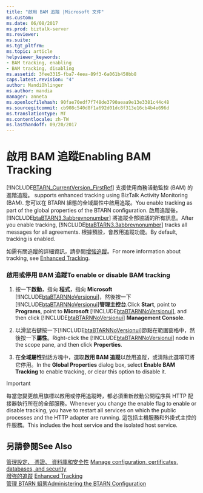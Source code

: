 ```yaml
---
title: "啟用 BAM 追蹤 |Microsoft 文件"
ms.custom: 
ms.date: 06/08/2017
ms.prod: biztalk-server
ms.reviewer: 
ms.suite: 
ms.tgt_pltfrm: 
ms.topic: article
helpviewer_keywords:
- BAM tracking, enabling
- BAM tracking, disabling
ms.assetid: 3fee3315-fba7-4eea-89f3-6a061b450bb8
caps.latest.revision: "4"
author: MandiOhlinger
ms.author: mandia
manager: anneta
ms.openlocfilehash: 90fae70edf7f748de3790aeaa9e13e3381c44c48
ms.sourcegitcommit: cb908c540d8f1a692d01dc8f313e16cb4b4e696d
ms.translationtype: MT
ms.contentlocale: zh-TW
ms.lasthandoff: 09/20/2017
---
```

# <a name="enabling-bam-tracking"></a><span data-ttu-id="bc511-102">啟用 BAM 追蹤</span><span class="sxs-lookup"><span data-stu-id="bc511-102">Enabling BAM Tracking</span></span>
[!INCLUDE[BTARN_CurrentVersion_FirstRef](../../includes/btarn-currentversion-firstref-md.md)]<span data-ttu-id="bc511-103"> 支援使用商務活動監控 (BAM) 的進階追蹤。</span><span class="sxs-lookup"><span data-stu-id="bc511-103"> supports enhanced tracking using BizTalk Activity Monitoring (BAM).</span></span> <span data-ttu-id="bc511-104">您可以在 BTARN 組態的全域屬性中啟用追蹤。</span><span class="sxs-lookup"><span data-stu-id="bc511-104">You enable tracking as part of the global properties of the BTARN configuration.</span></span> <span data-ttu-id="bc511-105">啟用追蹤後，[!INCLUDE[btaBTARN3.3abbrevnonumber](../../includes/btabtarn3-3abbrevnonumber-md.md)] 將追蹤全部協議的所有訊息。</span><span class="sxs-lookup"><span data-stu-id="bc511-105">After you enable tracking, [!INCLUDE[btaBTARN3.3abbrevnonumber](../../includes/btabtarn3-3abbrevnonumber-md.md)] tracks all messages for all agreements.</span></span> <span data-ttu-id="bc511-106">根據預設，會啟用追蹤功能。</span><span class="sxs-lookup"><span data-stu-id="bc511-106">By default, tracking is enabled.</span></span>  
  
 <span data-ttu-id="bc511-107">如需有關追蹤的詳細資訊，請參閱[增強追蹤](../../adapters-and-accelerators/accelerator-rosettanet/enhanced-tracking.md)。</span><span class="sxs-lookup"><span data-stu-id="bc511-107">For more information about tracking, see [Enhanced Tracking](../../adapters-and-accelerators/accelerator-rosettanet/enhanced-tracking.md).</span></span>  
  
### <a name="to-enable-or-disable-bam-tracking"></a><span data-ttu-id="bc511-108">啟用或停用 BAM 追蹤</span><span class="sxs-lookup"><span data-stu-id="bc511-108">To enable or disable BAM tracking</span></span>  
  
1.  <span data-ttu-id="bc511-109">按一下**啟動**，指向 **程式**，指向  **Microsoft** [!INCLUDE[btaBTARNNoVersionui](../../includes/btabtarnnoversionui-md.md)]，然後按一下[!INCLUDE[btaBTARNNoVersionui](../../includes/btabtarnnoversionui-md.md)]**管理主控台**.</span><span class="sxs-lookup"><span data-stu-id="bc511-109">Click **Start**, point to **Programs**, point to **Microsoft** [!INCLUDE[btaBTARNNoVersionui](../../includes/btabtarnnoversionui-md.md)], and then click [!INCLUDE[btaBTARNNoVersionui](../../includes/btabtarnnoversionui-md.md)] **Management Console**.</span></span>  
  
2.  <span data-ttu-id="bc511-110">以滑鼠右鍵按一下[!INCLUDE[btaBTARNNoVersionui](../../includes/btabtarnnoversionui-md.md)]節點在範圍窗格中，然後按一下**屬性**。</span><span class="sxs-lookup"><span data-stu-id="bc511-110">Right-click the [!INCLUDE[btaBTARNNoVersionui](../../includes/btabtarnnoversionui-md.md)] node in the scope pane, and then click **Properties**.</span></span>  
  
3.  <span data-ttu-id="bc511-111">在**全域屬性**對話方塊中，選取**啟用 BAM 追蹤**以啟用追蹤，或清除此選項可將它停用。</span><span class="sxs-lookup"><span data-stu-id="bc511-111">In the **Global Properties** dialog box, select **Enable BAM Tracking** to enable tracking, or clear this option to disable it.</span></span>  
  
> [!IMPORTANT]
>  <span data-ttu-id="bc511-112">每當您變更啟用旗標以啟用或停用追蹤時，都必須重新啟動公開程序與 HTTP 配接器執行所在的全部服務。</span><span class="sxs-lookup"><span data-stu-id="bc511-112">Whenever you change the enable flag to enable or disable tracking, you have to restart all services on which the public processes and the HTTP adapter are running.</span></span> <span data-ttu-id="bc511-113">這包括主機服務和外掛式主控的件服務。</span><span class="sxs-lookup"><span data-stu-id="bc511-113">This includes the host service and the isolated host service.</span></span>  
  
## <a name="see-also"></a><span data-ttu-id="bc511-114">另請參閱</span><span class="sxs-lookup"><span data-stu-id="bc511-114">See Also</span></span>  
 <span data-ttu-id="bc511-115">[管理設定、 憑證、 資料庫和安全性](manage-configuration-certificates-databases-security.md) </span><span class="sxs-lookup"><span data-stu-id="bc511-115">[Manage configuration, certificates, databases, and security](manage-configuration-certificates-databases-security.md) </span></span>  
 <span data-ttu-id="bc511-116">[增強的追蹤](../../adapters-and-accelerators/accelerator-rosettanet/enhanced-tracking.md) </span><span class="sxs-lookup"><span data-stu-id="bc511-116">[Enhanced Tracking](../../adapters-and-accelerators/accelerator-rosettanet/enhanced-tracking.md) </span></span>  
 [<span data-ttu-id="bc511-117">管理 BTARN 組態</span><span class="sxs-lookup"><span data-stu-id="bc511-117">Administering the BTARN Configuration</span></span>](../../adapters-and-accelerators/accelerator-rosettanet/administering-the-btarn-configuration.md)